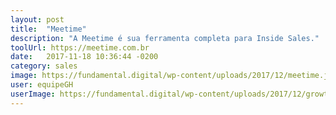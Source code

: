 ```yaml
---
layout: post
title:  "Meetime"
description: "A Meetime é sua ferramenta completa para Inside Sales."
toolUrl: https://meetime.com.br
date:   2017-11-18 10:36:44 -0200
category: sales
image: https://fundamental.digital/wp-content/uploads/2017/12/meetime.jpg
user: equipeGH
userImage: https://fundamental.digital/wp-content/uploads/2017/12/growth-4.png
---
```

